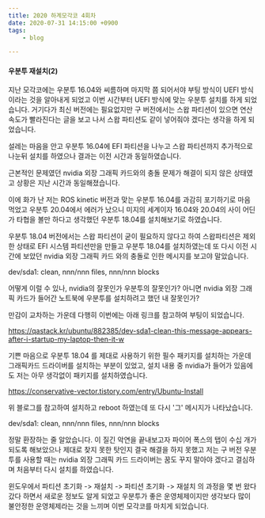 ```yaml
---
title: 2020 하계모각코 4회차
date: 2020-07-31 14:15:00 +0900
tags:
    - blog

---
```


#### 우분투 재설치(2)

지난 모각코에는 우분투 16.04와 씨름하며 마지막 쯤 되어서야 부팅 방식이 UEFI 방식이라는 것을 알아내게 되었고 이번 시간부터 UEFI 방식에 맞는 우분투 설치를 하게 되었습니다. 거기다가 최신 버전에는 필요없지만 구 버전에서는 스왑 파티션이 있으면 연산 속도가 빨라진다는 글을 보고 나서 스왑 파티션도 같이 넣어줘야 겠다는 생각을 하게 되었습니다.

설레는 마음을 안고 우분투 16.04에 EFI 파티션을 나누고 스왑 파티션까지 추가적으로 나눈뒤 설치를 하였으나 결과는 이전 시간과 동일하였습니다.

근본적인 문제였던 nvidia 외장 그래픽 카드와의 충돌 문제가 해결이 되지 않은 상태였고 상황은 지난 시간과 동일해졌습니다.

이에 화가 난 저는 ROS kinetic 버전과 맞는 우분투 16.04를 과감히 포기하기로 마음 먹었고 우분투 20.04에서 에러가 났으니 미지의 세계이자 16.04와 20.04의 사이 어딘가 타협을 볼만 하다고 생각했던 우분투 18.04를 설치해보기로 하였습니다.

우분투 18.04 버전에서는 스왑 파티션이 굳이 필요하지 않다고 하여 스왑파티션은 제외한 상태로 EFI 시스템 파티션만을 만들고 우분투 18.04를 설치하였는데 또 다시 이전 시간에 보았던 nvidia 외장 그래픽 카드 와의 충돌로 인한 메시지를 보고야 말았습니다.

dev/sda1: clean, nnn/nnn files, nnn/nnn blocks

어떻게 이럴 수 있나, nvidia의 잘못인가 우분투의 잘못인가? 아니면 nvidia 외장 그래픽 카드가 들어간 노트북에 우분투를 설치하려고 했던 내 잘못인가?

만감이 교차하는 가운데 다행히 이번에는 아래 링크를 참고하여 부팅이 되었습니다.

https://qastack.kr/ubuntu/882385/dev-sda1-clean-this-message-appears-after-i-startup-my-laptop-then-it-w

기쁜 마음으로 우분투 18.04 를 제대로 사용하기 위한 필수 패키지를 설치하는 가운데 그래픽카드 드라이버를 설치하는 부분이 있었고, 설치 내용 중 nvidia가 들어가 있음에도 저는 아무 생각없이 패키지를 설치하였습니다.

https://conservative-vector.tistory.com/entry/Ubuntu-Install

위 블로그를 참고하여 설치하고 reboot 하였는데 또 다시 '그' 메시지가 나타났습니다.

dev/sda1: clean, nnn/nnn files, nnn/nnn blocks

정말 환장하는 줄 알았습니다. 이 질긴 악연을 끝내보고자 파이어 폭스의 탭이 수십 개가 되도록 해보았으나 제대로 찾지 못한 탓인지 결국 해결을 하지 못했고 저는 구 버전 우분투를 사용할 때는 nvidia 외장 그래픽 카드 드라이버는 꿈도 꾸지 말아야 겠다고 결심하며 처음부터 다시 설치를 하였습니다.

윈도우에서 파티션 초기화 -> 재설치 -> 파티션 초기화 -> 재설치 의 과정을 몇 번 왔다갔다 하면서 새로운 정보도 알게 되었고 우분투가 좋은 운영체제이지만 생각보다 많이 불안정한 운영체제라는 것을 느끼며 이번 모각코를 마치게 되었습니다.